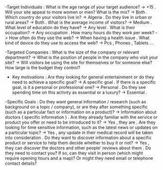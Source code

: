 -Target Individuals :
    What is the age range of your target audience?
    -> +15 .
    Will your site appeal to more women or men? What is the mix?
    -> Both .
    Which country do your visitors live in?
    -> Algeria .
    Do they live in urban or rural areas?
    -> Both .
    What is the average income of visitors?
    -> Medium .
    What level of education do they have?
    -> Any level . 
    What is their occupation?
    -> Any occupation .
    How many hours do they work per week?
    -> 
    How often do they use the web?
    -> When having a health issue .
    What kind of device do they use to access the web?
    -> Pcs , Phones , Tablets ...

-Targeted Companies : 
    What is the size of the company or relevant department?
    -> 
    What is the position of people in the company who visit your site?
    -> 
    Will visitors be using the site for themselves or for someone else?
    How large is the budget they control?

- Key motivations :
    Are they looking for general entertainment or do they need to achieve a specific goal?
    -> A specific goal .
      If there is a specific goal, is it a personal or professional one?
    -> Personal .
      Do they see spending time on this activity as essential or a luxury?
    -> Essential .

-Specific Goals : 
    Do they want general information / research (such as background on a topic / company), or are they after something specific (such as a particular fact or information on a product)?
    -> Information about doctors ( specific information ) .
    Are they already familiar with the service or product you offer or need to be introduced to it?
    -> Yes , they are .
    Are they looking for time sensitive information, such as the latest news or updates on a particular topic?
    -> Yes , any update in their medical record will be taken into consideration .
    Do they want to discover information about a specific product or service to help them decide whether to buy it or not?
    -> Yes , they can discover the doctors and other people' reviews about them .
    Do they need to contact you? If so, can they visit in person (which might require opening hours and a map)? Or might they need email or telephone contact details?
